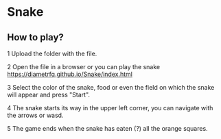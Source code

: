 # Snake

## How to play?

1 Upload the folder with the file.

2 Open the file in a browser or you can play the snake https://diametrfq.github.io/Snake/index.html

3 Select the color of the snake, food or even the field on which the snake will appear and press "Start". 

4 The snake starts its way in the upper left corner, you can navigate with the arrows or wasd.

5 The game ends when the snake has eaten (?) all the orange squares.
